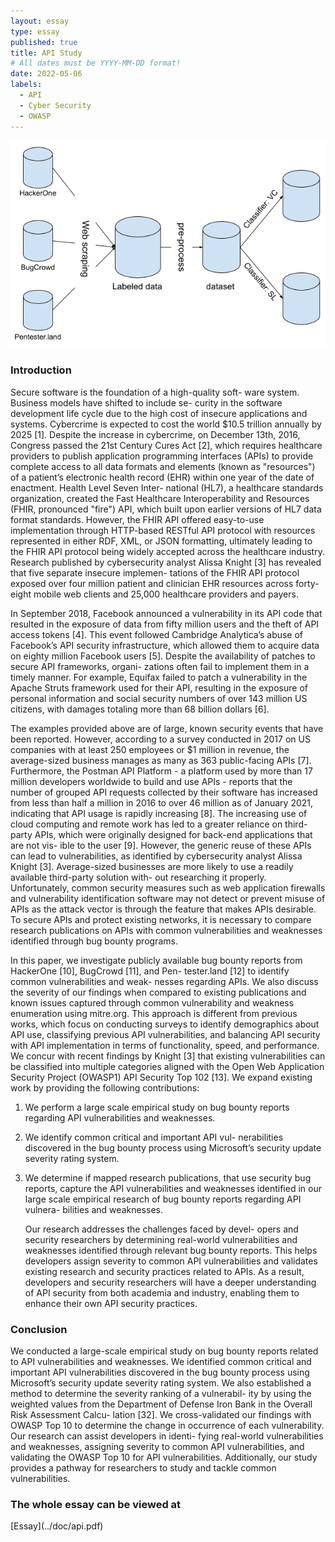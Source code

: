 ```yaml
---
layout: essay
type: essay
published: true
title: API Study
# All dates must be YYYY-MM-DD format!
date: 2022-05-06
labels:
  - API
  - Cyber Security
  - OWASP
---
```


<img class="ui image" src="../images/api-method.png">

<h3>Introduction</h3>

Secure software is the foundation of a high-quality soft-
ware system. Business models have shifted to include se-
curity in the software development life cycle due to the
high cost of insecure applications and systems. Cybercrime
is expected to cost the world $10.5 trillion annually by
2025 [1]. Despite the increase in cybercrime, on December
13th, 2016, Congress passed the 21st Century Cures Act [2],
which requires healthcare providers to publish application
programming interfaces (APIs) to provide complete access
to all data formats and elements (known as "resources")
of a patient’s electronic health record (EHR) within one
year of the date of enactment. Health Level Seven Inter-
national (HL7), a healthcare standards organization, created
the Fast Healthcare Interoperability and Resources (FHIR,
pronounced "fire") API, which built upon earlier versions of
HL7 data format standards. However, the FHIR API offered
easy-to-use implementation through HTTP-based RESTful
API protocol with resources represented in either RDF,
XML, or JSON formatting, ultimately leading to the FHIR
API protocol being widely accepted across the healthcare
industry. Research published by cybersecurity analyst Alissa
Knight [3] has revealed that five separate insecure implemen-
tations of the FHIR API protocol exposed over four million
patient and clinician EHR resources across forty-eight mobile
web clients and 25,000 healthcare providers and payers.

In September 2018, Facebook announced a vulnerability
in its API code that resulted in the exposure of data from
fifty million users and the theft of API access tokens [4]. This
event followed Cambridge Analytica’s abuse of Facebook’s
API security infrastructure, which allowed them to acquire
data on eighty million Facebook users [5]. Despite the
availability of patches to secure API frameworks, organi-
zations often fail to implement them in a timely manner.
For example, Equifax failed to patch a vulnerability in the
Apache Struts framework used for their API, resulting in the
exposure of personal information and social security numbers
of over 143 million US citizens, with damages totaling more
than 68 billion dollars [6].

The examples provided above are of large, known security
events that have been reported. However, according to a
survey conducted in 2017 on US companies with at least
250 employees or $1 million in revenue, the average-sized
business manages as many as 363 public-facing APIs [7].
Furthermore, the Postman API Platform - a platform used
by more than 17 million developers worldwide to build and
use APIs - reports that the number of grouped API requests
collected by their software has increased from less than half
a million in 2016 to over 46 million as of January 2021,
indicating that API usage is rapidly increasing [8].
The increasing use of cloud computing and remote work
has led to a greater reliance on third-party APIs, which were
originally designed for back-end applications that are not vis-
ible to the user [9]. However, the generic reuse of these APIs
can lead to vulnerabilities, as identified by cybersecurity
analyst Alissa Knight [3]. Average-sized businesses are more
likely to use a readily available third-party solution with-
out researching it properly. Unfortunately, common security
measures such as web application firewalls and vulnerability
identification software may not detect or prevent misuse of
APIs as the attack vector is through the feature that makes
APIs desirable. To secure APIs and protect existing networks,
it is necessary to compare research publications on APIs with
common vulnerabilities and weaknesses identified through
bug bounty programs.

In this paper, we investigate publicly available bug bounty
reports from HackerOne [10], BugCrowd [11], and Pen-
tester.land [12] to identify common vulnerabilities and weak-
nesses regarding APIs. We also discuss the severity of
our findings when compared to existing publications and
known issues captured through common vulnerability and
weakness enumeration using mitre.org. This approach is
different from previous works, which focus on conducting
surveys to identify demographics about API use, classifying
previous API vulnerabilities, and balancing API security with
API implementation in terms of functionality, speed, and
performance. We concur with recent findings by Knight [3]
that existing vulnerabilities can be classified into multiple
categories aligned with the Open Web Application Security
Project (OWASP1) API Security Top 102 [13]. We expand
existing work by providing the following contributions:
1) We perform a large scale empirical study on bug bounty
   reports regarding API vulnerabilities and weaknesses.
2) We identify common critical and important API vul-
   nerabilities discovered in the bug bounty process using
   Microsoft’s security update severity rating system.
3) We determine if mapped research publications, that use
   security bug reports, capture the API vulnerabilities
   and weaknesses identified in our large scale empirical
   research of bug bounty reports regarding API vulnera-
   bilities and weaknesses.


   Our research addresses the challenges faced by devel-
   opers and security researchers by determining real-world
   vulnerabilities and weaknesses identified through relevant
   bug bounty reports. This helps developers assign severity to
   common API vulnerabilities and validates existing research
   and security practices related to APIs. As a result, developers
   and security researchers will have a deeper understanding of
   API security from both academia and industry, enabling them
   to enhance their own API security practices.

<h3>Conclusion</h3>
We conducted a large-scale empirical study on bug bounty
reports related to API vulnerabilities and weaknesses. We
identified common critical and important API vulnerabilities
discovered in the bug bounty process using Microsoft’s
security update severity rating system. We also established
a method to determine the severity ranking of a vulnerabil-
ity by using the weighted values from the Department of
Defense Iron Bank in the Overall Risk Assessment Calcu-
lation [32]. We cross-validated our findings with OWASP
Top 10 to determine the change in occurrence of each
vulnerability. Our research can assist developers in identi-
fying real-world vulnerabilities and weaknesses, assigning
severity to common API vulnerabilities, and validating the
OWASP Top 10 for API vulnerabilities. Additionally, our
study provides a pathway for researchers to study and tackle
common vulnerabilities.

<h3>The whole essay can be viewed at </h3> [Essay](../doc/api.pdf)
